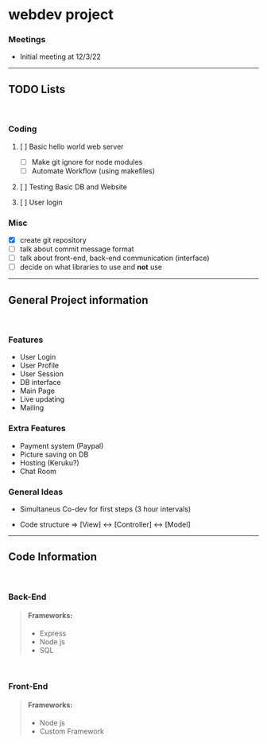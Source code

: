 # webdev project

### Meetings
- Initial meeting at 12/3/22

---

## TODO Lists

<br>

### Coding
1. [ ] Basic hello world web server
    - [ ] Make git ignore for node modules
    - [ ] Automate Workflow (using makefiles)

2. [ ] Testing Basic DB and Website

3. [ ] User login


### Misc 
- [X] create git repository
- [ ] talk about commit message format
- [ ] talk about front-end, back-end communication (interface)
- [ ] decide on what libraries to use and __not__ use

---

## General Project information

<br>

### Features

- User Login
- User Profile
- User Session
- DB interface
- Main Page
- Live updating
- Mailing

### Extra Features

- Payment system (Paypal)
- Picture saving on DB
- Hosting (Keruku?)
- Chat Room

### General Ideas

- Simultaneus Co-dev for first steps (3 hour intervals)

- Code structure => [View] <-> [Controller] <-> [Model]

---

## Code Information

<br>

### Back-End

> #### Frameworks:
> - Express
> - Node js
> - SQL

<br>   

### Front-End

> #### Frameworks:
> - Node js
> - Custom Framework


